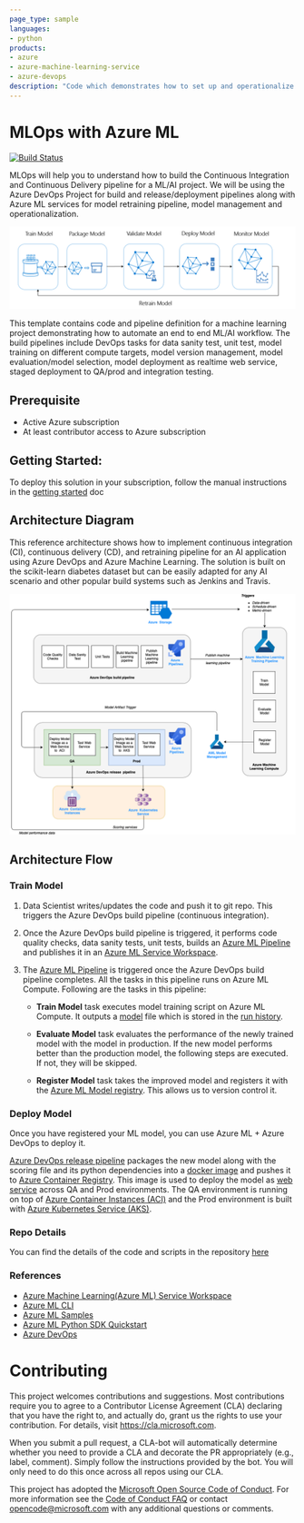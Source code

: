 ```yaml
---
page_type: sample
languages:
- python
products:
- azure
- azure-machine-learning-service
- azure-devops
description: "Code which demonstrates how to set up and operationalize an MLOps flow leveraging Azure Machine Learning and Azure DevOps."
---
```


# MLOps with Azure ML


[![Build Status](https://dev.azure.com/customai/DevopsForAI-AML/_apis/build/status/Microsoft.MLOpsPython?branchName=master)](https://dev.azure.com/customai/DevopsForAI-AML/_build/latest?definitionId=25&branchName=master)


MLOps will help you to understand how to build the Continuous Integration and Continuous Delivery pipeline for a ML/AI project. We will be using the Azure DevOps Project for build and release/deployment pipelines along with Azure ML services for model retraining pipeline, model management and operationalization. 

![ML lifecycle](/docs/images/ml-lifecycle.png)

This template contains code and pipeline definition for a machine learning project demonstrating how to automate an end to end ML/AI workflow. The build pipelines include DevOps tasks for data sanity test, unit test, model training on different compute targets, model version management, model evaluation/model selection, model deployment as realtime web service, staged deployment to QA/prod and integration testing.


## Prerequisite
- Active Azure subscription
- At least contributor access to Azure subscription

## Getting Started:

To deploy this solution in your subscription, follow the manual instructions in the [getting started](docs/getting_started.md) doc


## Architecture Diagram

This reference architecture shows how to implement continuous integration (CI), continuous delivery (CD), and retraining pipeline for an AI application using Azure DevOps and Azure Machine Learning. The solution is built on the scikit-learn diabetes dataset but can be easily adapted for any AI scenario and other popular build systems such as Jenkins and Travis. 

![Architecture](/docs/images/main-flow.png)


## Architecture Flow

### Train Model
1. Data Scientist writes/updates the code and push it to git repo. This triggers the Azure DevOps build pipeline (continuous integration).
2. Once the Azure DevOps build pipeline is triggered, it performs code quality checks, data sanity tests, unit tests, builds an [Azure ML Pipeline](https://docs.microsoft.com/en-us/azure/machine-learning/service/concept-ml-pipelines) and publishes it in an [Azure ML Service Workspace](https://docs.microsoft.com/en-us/azure/machine-learning/service/concept-azure-machine-learning-architecture#workspace).
3. The [Azure ML Pipeline](https://docs.microsoft.com/en-us/azure/machine-learning/service/concept-ml-pipelines) is triggered once the Azure DevOps build pipeline completes. All the tasks in this pipeline runs on Azure ML Compute. Following are the tasks in this pipeline:

    - **Train Model** task executes model training script on Azure ML Compute. It outputs a [model](https://docs.microsoft.com/en-us/azure/machine-learning/service/concept-azure-machine-learning-architecture#model) file which is stored in the [run history](https://docs.microsoft.com/en-us/azure/machine-learning/service/concept-azure-machine-learning-architecture#run).

    - **Evaluate Model** task evaluates the performance of the newly trained model with the model in production. If the new model performs better than the production model, the following steps are executed. If not, they will be skipped.

    - **Register Model** task takes the improved model and registers it with the [Azure ML Model registry](https://docs.microsoft.com/en-us/azure/machine-learning/service/concept-azure-machine-learning-architecture#model-registry). This allows us to version control it.

### Deploy Model

Once you have registered your ML model, you can use Azure ML + Azure DevOps to deploy it.

[Azure DevOps release pipeline](https://docs.microsoft.com/en-us/azure/devops/pipelines/release/?view=azure-devops) packages the new model along with the scoring file and its python dependencies into a [docker image](https://docs.microsoft.com/en-us/azure/machine-learning/service/concept-azure-machine-learning-architecture#image) and pushes it to [Azure Container Registry](https://docs.microsoft.com/en-us/azure/container-registry/container-registry-intro). This image is used to deploy the model as [web service](https://docs.microsoft.com/en-us/azure/machine-learning/service/concept-azure-machine-learning-architecture#web-service) across QA and Prod environments. The QA environment is running on top of [Azure Container Instances (ACI)](https://azure.microsoft.com/en-us/services/container-instances/) and the Prod environment is built with [Azure Kubernetes Service (AKS)](https://docs.microsoft.com/en-us/azure/aks/intro-kubernetes).
    

### Repo Details

You can find the details of the code and scripts in the repository [here](/docs/code_description.md)

### References
- [Azure Machine Learning(Azure ML) Service Workspace](https://docs.microsoft.com/en-us/azure/machine-learning/service/overview-what-is-azure-ml)
- [Azure ML CLI](https://docs.microsoft.com/en-us/azure/machine-learning/service/reference-azure-machine-learning-cli)
- [Azure ML Samples](https://docs.microsoft.com/en-us/azure/machine-learning/service/samples-notebooks)
- [Azure ML Python SDK Quickstart](https://docs.microsoft.com/en-us/azure/machine-learning/service/quickstart-create-workspace-with-python)
- [Azure DevOps](https://docs.microsoft.com/en-us/azure/devops/?view=vsts)

# Contributing

This project welcomes contributions and suggestions.  Most contributions require you to agree to a
Contributor License Agreement (CLA) declaring that you have the right to, and actually do, grant us
the rights to use your contribution. For details, visit https://cla.microsoft.com.

When you submit a pull request, a CLA-bot will automatically determine whether you need to provide
a CLA and decorate the PR appropriately (e.g., label, comment). Simply follow the instructions
provided by the bot. You will only need to do this once across all repos using our CLA.

This project has adopted the [Microsoft Open Source Code of Conduct](https://opensource.microsoft.com/codeofconduct/).
For more information see the [Code of Conduct FAQ](https://opensource.microsoft.com/codeofconduct/faq/) or
contact [opencode@microsoft.com](mailto:opencode@microsoft.com) with any additional questions or comments.
